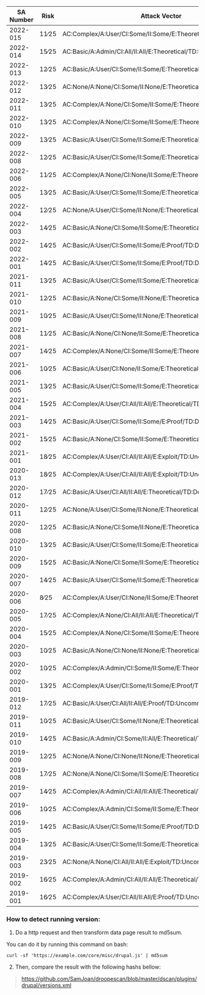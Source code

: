 |   SA Number  |    Risk     | Attack Vector |
|--------------|-------------|-------------- |
|   2022-015   |   11∕25   | AC:Complex/A:User/CI:Some/II:Some/E:Theoretical/TD:Uncommon |
|   2022-014   |   15∕25   | AC:Basic/A:Admin/CI:All/II:All/E:Theoretical/TD:Uncommon |
|   2022-013   |   12∕25   | AC:Basic/A:User/CI:Some/II:Some/E:Theoretical/TD:Uncommon |
|   2022-012   |   13∕25   | AC:None/A:None/CI:Some/II:None/E:Theoretical/TD:Uncommon |
|   2022-011   |   13∕25   | AC:Complex/A:None/CI:Some/II:Some/E:Theoretical/TD:Uncommon |
|   2022-010   |   13∕25   | AC:Complex/A:None/CI:Some/II:Some/E:Theoretical/TD:Uncommon |
|   2022-009   |   13∕25   | AC:Basic/A:User/CI:Some/II:Some/E:Theoretical/TD:Default |
|   2022-008   |   12∕25   | AC:Basic/A:User/CI:Some/II:Some/E:Theoretical/TD:Uncommon |
|   2022-006   |   11∕25   | AC:Complex/A:None/CI:None/II:Some/E:Theoretical/TD:Default |
|   2022-005   |   13∕25   | AC:Basic/A:User/CI:Some/II:Some/E:Theoretical/TD:Default |
|   2022-004   |   12∕25   | AC:None/A:User/CI:Some/II:None/E:Theoretical/TD:Default |
|   2022-003   |   14∕25   | AC:Basic/A:None/CI:Some/II:Some/E:Theoretical/TD:Uncommon |
|   2022-002   |   14∕25   | AC:Basic/A:User/CI:Some/II:Some/E:Proof/TD:Default |
|   2022-001   |   14∕25   | AC:Basic/A:User/CI:Some/II:Some/E:Proof/TD:Default |
|   2021-011   |   13∕25   | AC:Basic/A:User/CI:Some/II:Some/E:Theoretical/TD:Default |
|   2021-010   |   12∕25   | AC:Basic/A:None/CI:Some/II:None/E:Theoretical/TD:Default |
|   2021-009   |   10∕25   | AC:Basic/A:User/CI:Some/II:None/E:Theoretical/TD:Default |
|   2021-008   |   11∕25   | AC:Basic/A:None/CI:None/II:Some/E:Theoretical/TD:Uncommon |
|   2021-007   |   14∕25   | AC:Complex/A:None/CI:Some/II:Some/E:Theoretical/TD:Default |
|   2021-006   |   10∕25   | AC:Basic/A:User/CI:None/II:Some/E:Theoretical/TD:Default |
|   2021-005   |   13∕25   | AC:Basic/A:User/CI:Some/II:Some/E:Theoretical/TD:Default |
|   2021-004   |   15∕25   | AC:Complex/A:User/CI:All/II:All/E:Theoretical/TD:Uncommon |
|   2021-003   |   14∕25   | AC:Basic/A:User/CI:Some/II:Some/E:Proof/TD:Default |
|   2021-002   |   15∕25   | AC:Basic/A:None/CI:Some/II:Some/E:Theoretical/TD:Default |
|   2021-001   |   18∕25   | AC:Complex/A:User/CI:All/II:All/E:Exploit/TD:Uncommon |
|   2020-013   |   18∕25   | AC:Complex/A:User/CI:All/II:All/E:Exploit/TD:Uncommon |
|   2020-012   |   17∕25   | AC:Basic/A:User/CI:All/II:All/E:Theoretical/TD:Default |
|   2020-011   |   12∕25   | AC:None/A:User/CI:Some/II:None/E:Theoretical/TD:Default |
|   2020-008   |   12∕25   | AC:Basic/A:None/CI:Some/II:None/E:Theoretical/TD:Default |
|   2020-010   |   13∕25   | AC:Basic/A:User/CI:Some/II:Some/E:Theoretical/TD:Default |
|   2020-009   |   15∕25   | AC:Basic/A:None/CI:Some/II:Some/E:Theoretical/TD:Default |
|   2020-007   |   14∕25   | AC:Basic/A:User/CI:Some/II:Some/E:Theoretical/TD:All |
|   2020-006   |   8∕25   | AC:Complex/A:User/CI:None/II:Some/E:Theoretical/TD:Uncommon |
|   2020-005   |   17∕25   | AC:Complex/A:None/CI:All/II:All/E:Theoretical/TD:Uncommon |
|   2020-004   |   15∕25   | AC:Complex/A:None/CI:Some/II:Some/E:Theoretical/TD:All |
|   2020-003   |   10∕25   | AC:Basic/A:None/CI:None/II:None/E:Theoretical/TD:All |
|   2020-002   |   10∕25   | AC:Complex/A:Admin/CI:Some/II:Some/E:Theoretical/TD:Uncommon |
|   2020-001   |   13∕25   | AC:Complex/A:User/CI:Some/II:Some/E:Proof/TD:Default |
|   2019-012   |   17∕25   | AC:Basic/A:User/CI:All/II:All/E:Proof/TD:Uncommon |
|   2019-011   |   10∕25   | AC:Basic/A:User/CI:Some/II:None/E:Theoretical/TD:Default |
|   2019-010   |   14∕25   | AC:Basic/A:Admin/CI:Some/II:All/E:Theoretical/TD:Default |
|   2019-009   |   12∕25   | AC:None/A:None/CI:None/II:None/E:Theoretical/TD:All |
|   2019-008   |   17∕25   | AC:None/A:None/CI:Some/II:Some/E:Theoretical/TD:Default |
|   2019-007   |   14∕25   | AC:Complex/A:Admin/CI:All/II:All/E:Theoretical/TD:Uncommon |
|   2019-006   |   10∕25   | AC:Complex/A:Admin/CI:Some/II:Some/E:Theoretical/TD:Uncommon |
|   2019-005   |   14∕25   | AC:Basic/A:User/CI:Some/II:Some/E:Proof/TD:Default |
|   2019-004   |   13∕25   | AC:Basic/A:User/CI:Some/II:Some/E:Theoretical/TD:Default |
|   2019-003   |   23∕25   | AC:None/A:None/CI:All/II:All/E:Exploit/TD:Uncommon |
|   2019-002   |   16∕25   | AC:Complex/A:Admin/CI:All/II:All/E:Theoretical/TD:All |
|   2019-001   |   16∕25   | AC:Complex/A:User/CI:All/II:All/E:Proof/TD:Uncommon |



### How to detect running version:

1. Do a http request and then transform data page result to md5sum. 

You can do it by running this command on bash:

```
curl -sf 'https://example.com/core/misc/drupal.js' | md5sum
```

2. Then, compare the result with the following hashs bellow:

> https://github.com/SamJoan/droopescan/blob/master/dscan/plugins/drupal/versions.xml
